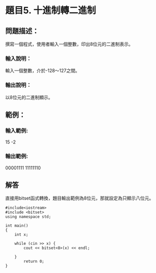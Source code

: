 # 題目5. 十進制轉二進制

## 問題描述：
撰寫一個程式，使用者輸入一個整數，印出8位元的二進制表示。

### 輸入說明：
輸入一個整數，介於-128～127之間。

### 輸出說明：
以8位元的二進制顯示。

## 範例：

### 輸入範例:
15
-2

### 輸出範例:
00001111
11111110

## 解答

直接用bitset函式轉換，題目輸出範例為8位元，那就設定為只顯示八位元。
```
#include<iostream>  
#include <bitset>  
using namespace std;  
  
int main()  
{  
    int x;  
      
    while (cin >> x) {  
        cout << bitset<8>(x) << endl;  
  
    }  
        return 0;  
}  
```
